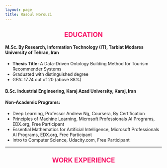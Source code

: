 ```yaml
---
layout: page 
title: Rasoul Norouzi
---
```


<h2 style="color:rgb(247, 22, 105);text-align:center;"> EDUCATION </h2>

#### M.Sc. By Research, Information Technology (IT), Tarbiat Modares University of Tehran, Iran 
- **Thesis Title:** A Data-Driven Ontology Building Method for Tourism Recommender Systems
- Graduated with distinguished degree 
- GPA: 17.74 out of 20 (above 88%) 

#### B.Sc. Industrial Engineering, Karaj Azad University, Karaj, Iran

#### Non-Academic Programs:
- Deep Learning, Professor Andrew Ng, Coursera, By Certification
- Principles of Machine Learning, Microsoft Professionals AI Programs, EDX.org, Free Participant
- Essential Mathematics for Artificial Intelligence, Microsoft Professionals AI Programs, EDX.org, Free Participant
- Intro to Computer Science, Udacity.com, Free Participant 

------------
<h2 style="color:rgb(247, 22, 105);text-align:center;"> WORK EXPERIENCE </h2>
